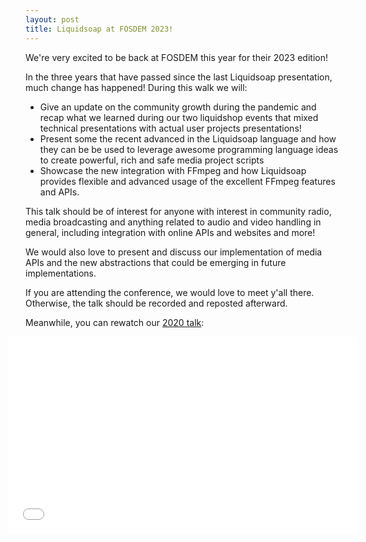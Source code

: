 ```yaml
---
layout: post
title: Liquidsoap at FOSDEM 2023!
---
```


We're very excited to be back at FOSDEM this year for their 2023 edition!

In the three years that have passed since the last Liquidsoap presentation, much change has happened! During this walk we will:
* Give an update on the community growth during the pandemic and recap what we learned during our two liquidshop events that mixed technical presentations with actual user projects presentations!
* Present some the recent advanced in the Liquidsoap language and how they can be be used to leverage awesome programming language ideas to create powerful, rich and safe media project scripts
* Showcase the new integration with FFmpeg and how Liquidsoap provides flexible and advanced usage of the excellent FFmpeg features and APIs.

This talk should be of interest for anyone with interest in community radio, media broadcasting and anything related to audio and video handling in general, including integration with online APIs and websites and more!

We would also love to present and discuss our implementation of media APIs and the new abstractions that could be emerging in future implementations.

If you are attending the conference, we would love to meet y'all there. Otherwise, the talk should be recorded and reposted afterward.

Meanwhile, you can rewatch our [2020 talk](https://archive.fosdem.org/2020/schedule/event/om_liquidsoap/):

<div style="display: grid; grid-template-columns: repeat(1, minmax(0, 1fr)); justify-items: center;">
  <div>
    <iframe width="560" height="315" src="[https://www.youtube.com/embed/APSGSHlScaY](https://www.youtube.com/watch?v=GmMUuKyy6hY)" frameborder="0" allow="accelerometer; autoplay; clipboard-write; encrypted-media; gyroscope; picture-in-picture" allowfullscreen=""></iframe>
  </div>
</div>
